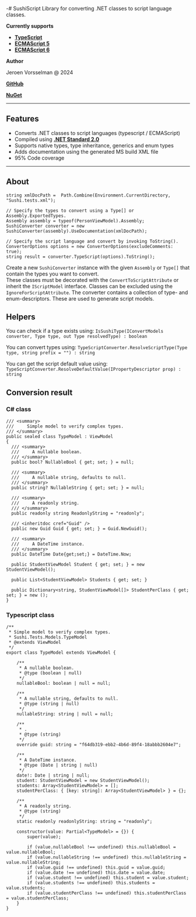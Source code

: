 -# SushiScript Library for converting .NET classes to script language classes.

**Currently supports**

- **[TypeScript](https://github.com/jvorssel/Sushi/tree/master/TestResults)**
- **[ECMAScript 5](https://github.com/jvorssel/Sushi/tree/master/TestResults)** 
- **[ECMAScript 6](https://github.com/jvorssel/Sushi/tree/master/TestResults)**


**Author**

Jeroen Vorsselman @ 2024

**[GitHub](https://github.com/jvorssel)**

**[NuGet](https://www.nuget.org/packages/SushiScriptCore/1.0.0)**

---

## Features
- Converts .NET classes to script languages (typescript / ECMAScript)
- Compiled using **[.NET Standard 2.0](https://learn.microsoft.com/en-us/dotnet/standard/net-standard?tabs=net-standard-2-0)**
- Supports native types, type inheritance, generics and enum types
- Adds documentation using the generated MS build XML file
- 95% Code coverage
---
## About
``` 
string xmlDocPath =  Path.Combine(Environment.CurrentDirectory, "Sushi.tests.xml");

// Specify the types to convert using a Type[] or Assembly.ExportedTypes.
Assembly assembly = typeof(PersonViewModel).Assembly;
SushiConverter converter = new SushiConverter(assembly).UseDocumentation(xmlDocPath);

// Specify the script language and convert by invoking ToString().
ConverterOptions options = new ConverterOptions(excludeComments: true);
string result = converter.TypeScript(options).ToString();
```

Create a new `SushiConverter` instance with the given `Assembly` or `Type[]` that contain the types you want to convert.  
These classes must be decorated with the `ConvertToScriptAttribute` or inherit the `IScriptModel` interface. Classes can be excluded using the `IgnoreForScriptAttribute`.
The converter contains a collection of type- and enum-descriptors. These are used to generate script models.  


## Helpers
You can check if a type exists using: 
`IsSushiType(IConvertModels converter, Type type, out Type resolvedType) : boolean`

You can convert types using:
`TypeScriptConverter.ResolveScriptType(Type type, string prefix = "") : string`

You can get the script default value using:
`TypeScriptConverter.ResolveDefaultValue(IPropertyDescriptor prop) : string`

## Conversion result
### C# class
```
/// <summary>
///     Simple model to verify complex types.
/// </summary>
public sealed class TypeModel : ViewModel
{
  /// <summary>
  ///     A nullable boolean.
  /// </summary>
  public bool? NullableBool { get; set; } = null;
  
  /// <summary>
  ///     A nullable string, defaults to null.
  /// </summary>
  public string? NullableString { get; set; } = null;
  
  /// <summary>
  ///     A readonly string.
  /// </summary>
  public readonly string ReadonlyString = "readonly";
  
  /// <inheritdoc cref="Guid" />
  public new Guid Guid { get; set; } = Guid.NewGuid();
  
  /// <summary>
  ///     A DateTime instance.
  /// </summary>
  public DateTime Date{get;set;} = DateTime.Now;
  
  public StudentViewModel Student { get; set; } = new StudentViewModel();
  
  public List<StudentViewModel> Students { get; set; }
  
  public Dictionary<string, StudentViewModel[]> StudentPerClass { get; set; } = new ();
}
```
### Typescript class

```
/**
 * Simple model to verify complex types.
 * Sushi.Tests.Models.TypeModel
 * @extends ViewModel
 */
export class TypeModel extends ViewModel {

    /**
     * A nullable boolean.
     * @type (boolean | null)
     */
    nullableBool: boolean | null = null;

    /**
     * A nullable string, defaults to null.
     * @type (string | null)
     */
    nullableString: string | null = null;

    /**
     * .
     * @type (string)
     */
    override guid: string = "f64db319-ebb2-4b6d-89f4-18abbb2604e7";

    /**
     * A DateTime instance.
     * @type (Date | string | null)
     */
    date!: Date | string | null;
    student: StudentViewModel = new StudentViewModel();
    students: Array<StudentViewModel> = [];
    studentPerClass: { [key: string]: Array<StudentViewModel> } = {};

    /**
     * A readonly string.
     * @type (string)
     */
    static readonly readonlyString: string = "readonly";

    constructor(value: Partial<TypeModel> = {}) {
        super(value);

        if (value.nullableBool !== undefined) this.nullableBool = value.nullableBool;
        if (value.nullableString !== undefined) this.nullableString = value.nullableString;
        if (value.guid !== undefined) this.guid = value.guid;
        if (value.date !== undefined) this.date = value.date;
        if (value.student !== undefined) this.student = value.student;
        if (value.students !== undefined) this.students = value.students;
        if (value.studentPerClass !== undefined) this.studentPerClass = value.studentPerClass;
    }
}
```